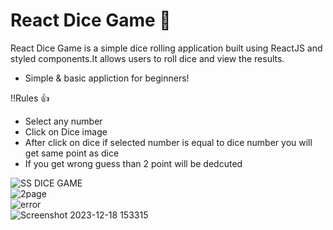 #  React Dice Game 🎲

React Dice Game is a simple dice rolling application built using ReactJS and styled components.It allows users to roll dice and view the results.
- Simple & basic appliction for beginners!

!!Rules 👍
<br>
- Select any number
- Click on Dice image
- After click on dice if selected number is equal to dice number you will get same point as dice 
- If you get wrong guess than 2 point will be dedcuted


![SS DICE GAME ](https://github.com/Rahul02M/Dices-Game/assets/133855195/8cd6dd9d-2def-4832-a698-db7a66792489)
<br>
![2page](https://github.com/Rahul02M/Dices-Game/assets/133855195/d547e719-60e6-4969-915e-eb8765f11076)
<br>
![error](https://github.com/Rahul02M/Dices-Game/assets/133855195/727a0410-0b1b-444e-9534-000ae5a4fd53)
<br>
![Screenshot 2023-12-18 153315](https://github.com/Rahul02M/Dices-Game/assets/133855195/0180a67c-5c36-4633-89e6-a6d310ecb51d)


